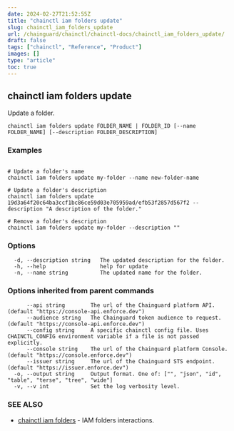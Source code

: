 ```yaml
---
date: 2024-02-27T21:52:55Z
title: "chainctl iam folders update"
slug: chainctl_iam_folders_update
url: /chainguard/chainctl/chainctl-docs/chainctl_iam_folders_update/
draft: false
tags: ["chainctl", "Reference", "Product"]
images: []
type: "article"
toc: true
---
```

## chainctl iam folders update

Update a folder.

```
chainctl iam folders update FOLDER_NAME | FOLDER_ID [--name FOLDER_NAME] [--description FOLDER_DESCRIPTION]
```

### Examples

```

# Update a folder's name
chainctl iam folders update my-folder --name new-folder-name

# Update a folder's description
chainctl iam folders update 19d3a64f20c64ba3ccf1bc86ce59d03e705959ad/efb53f2857d567f2 --description "A description of the folder."

# Remove a folder's description
chainctl iam folders update my-folder --description ""
```

### Options

```
  -d, --description string   The updated description for the folder.
  -h, --help                 help for update
  -n, --name string          The updated name for the folder.
```

### Options inherited from parent commands

```
      --api string        The url of the Chainguard platform API. (default "https://console-api.enforce.dev")
      --audience string   The Chainguard token audience to request. (default "https://console-api.enforce.dev")
      --config string     A specific chainctl config file. Uses CHAINCTL_CONFIG environment variable if a file is not passed explicitly.
      --console string    The url of the Chainguard platform Console. (default "https://console.enforce.dev")
      --issuer string     The url of the Chainguard STS endpoint. (default "https://issuer.enforce.dev")
  -o, --output string     Output format. One of: ["", "json", "id", "table", "terse", "tree", "wide"]
  -v, --v int             Set the log verbosity level.
```

### SEE ALSO

* [chainctl iam folders](/chainguard/chainctl/chainctl-docs/chainctl_iam_folders/)	 - IAM folders interactions.

